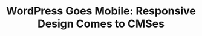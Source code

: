 ---
title: 'WordPress Goes Mobile: Responsive Design Comes to CMSes'
authors:
- rachel-mccollin
layout: article
---